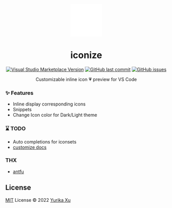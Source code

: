 <div align="center">
  <img src="./res/icon.png" alt="logo" width='100'/>
</div>

<h1 align="center">iconize</h1>

<p align="center">
<a href="https://marketplace.visualstudio.com/items?itemName=yurika.iconize" target="__blank"><img src="https://img.shields.io/visual-studio-marketplace/v/yurika.iconize.svg?color=eee&amp;label=VS%20Code%20Marketplace&logo=visual-studio-code" alt="Visual Studio Marketplace Version" /></a>
<a href="https://github.com/antfu/vscode-iconify" target="__blank"><img src="https://img.shields.io/github/last-commit/antfu/vscode-iconify.svg?color=c977be" alt="GitHub last commit" /></a>
<a href="https://github.com/antfu/vscode-iconify/issues" target="__blank"><img src="https://img.shields.io/github/issues/antfu/vscode-iconify.svg?color=a38eed" alt="GitHub issues" /></a>


<p align="center">
Customizable inline icon 💗 preview for VS Code
</p>


### ✨ Features

- Inline display corresponding icons
- Snippets
- Change Icon color for Dark/Light theme


### ⌛ TODO

- Auto completions for iconsets
- [customize docs](./docs.md)

### THX

- [antfu](https://antfu.me/)

## License

[MIT](./LICENSE) License © 2022 [Yurika Xu](https://github.com/echoeureka)